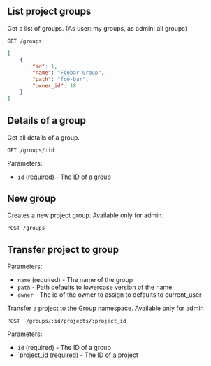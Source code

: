 ## List project groups

Get a list of groups. (As user: my groups, as admin: all groups)

```
GET /groups
```

```json
[
    {
        "id": 1,
        "name": "Foobar Group",
        "path": "foo-bar",
        "owner_id": 18
    }
]
```


## Details of a group

Get all details of a group.

```
GET /groups/:id
```

Parameters:

+ `id` (required) - The ID of a group


## New group

Creates a new project group. Available only for admin.

```
POST /groups
```

## Transfer project to group

Parameters:

+ `name` (required)                  - The name of the group
+ `path`                             - Path defaults to lowercase version of the name
+ `owner`                            - The id of the owner to assign to defaults to current_user

Transfer a project to the Group namespace. Available only for admin

```
POST  /groups/:id/projects/:project_id
```

Parameters:
+ `id` (required) - The ID of a group
+ `project_id (required) - The ID of a project
